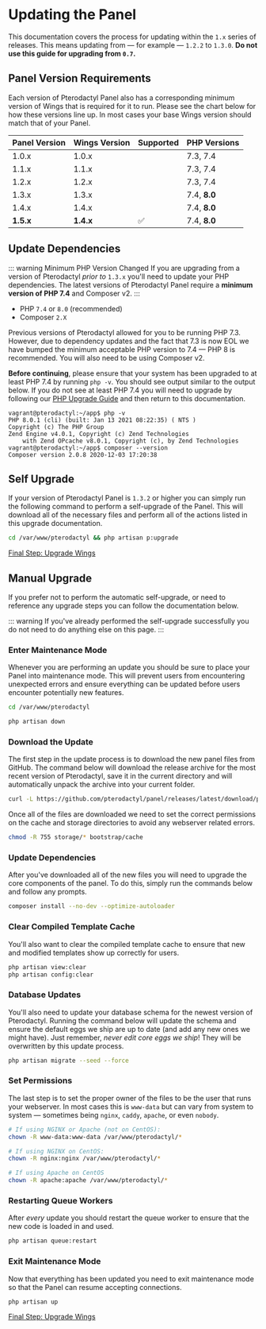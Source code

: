 # Updating the Panel
This documentation covers the process for updating within the `1.x` series of releases. This means updating from
&mdash; for example &mdash; `1.2.2` to `1.3.0`. **Do not use this guide for upgrading from `0.7`.**

## Panel Version Requirements
Each version of Pterodactyl Panel also has a corresponding minimum version of Wings that
is required for it to run. Please see the chart below for how these versions line up. In
most cases your base Wings version should match that of your Panel.

| Panel Version | Wings Version | Supported | PHP Versions |
| ------------- | ------------- | --------- | ------------ |
| 1.0.x         | 1.0.x         |           | 7.3, 7.4     |
| 1.1.x         | 1.1.x         |           | 7.3, 7.4     |
| 1.2.x         | 1.2.x         |           | 7.3, 7.4     |
| 1.3.x         | 1.3.x         |           | 7.4, **8.0** |
| 1.4.x         | 1.4.x         |           | 7.4, **8.0** |
| **1.5.x**     | **1.4.x**     | ✅        | 7.4, **8.0** |

## Update Dependencies
::: warning Minimum PHP Version Changed
If you are upgrading from a version of Pterodactyl _prior to_ `1.3.x` you'll need to update your PHP
dependencies. The latest versions of Pterodactyl Panel require a **minimum version of PHP 7.4** and
Composer v2.
:::

* PHP `7.4` or `8.0` (recommended)
* Composer `2.X`

Previous versions of Pterodactyl allowed for you to be running PHP 7.3. However, due to dependency updates and
the fact that 7.3 is now EOL we have bumped the minimum acceptable PHP version to 7.4 — PHP 8 is recommended. You
will also need to be using Composer v2.

**Before continuing**, please ensure that your system has been upgraded to at least PHP 7.4 by running `php -v`. You 
should see output similar to the output below. If you do not see at least PHP 7.4 you will need to upgrade by following
our [PHP Upgrade Guide](/guides/php_upgrade.md) and then return to this documentation.

```
vagrant@pterodactyl:~/app$ php -v
PHP 8.0.1 (cli) (built: Jan 13 2021 08:22:35) ( NTS )
Copyright (c) The PHP Group
Zend Engine v4.0.1, Copyright (c) Zend Technologies
    with Zend OPcache v8.0.1, Copyright (c), by Zend Technologies
vagrant@pterodactyl:~/app$ composer --version
Composer version 2.0.8 2020-12-03 17:20:38
```

## Self Upgrade
If your version of Pterodactyl Panel is `1.3.2` or higher you can simply run the following command to perform a
self-upgrade of the Panel. This will download all of the necessary files and perform all of the actions listed
in this upgrade documentation.

```bash
cd /var/www/pterodactyl && php artisan p:upgrade
```

[Final Step: Upgrade Wings](/wings/1.0/upgrading.md)

## Manual Upgrade
If you prefer not to perform the automatic self-upgrade, or need to reference any upgrade steps you can follow
the documentation below.

::: warning
If you've already performed the self-upgrade successfully you do not need to do anything else on this page.
:::

### Enter Maintenance Mode
Whenever you are performing an update you should be sure to place your Panel into maintenance mode. This will prevent
users from encountering unexpected errors and ensure everything can be updated before users encounter
potentially new features.

```bash
cd /var/www/pterodactyl

php artisan down
```

### Download the Update
The first step in the update process is to download the new panel files from GitHub. The command below will download
the release archive for the most recent version of Pterodactyl, save it in the current directory and will automatically
unpack the archive into your current folder.

```bash
curl -L https://github.com/pterodactyl/panel/releases/latest/download/panel.tar.gz | tar -xzv
```

Once all of the files are downloaded we need to set the correct permissions on the cache and storage directories to avoid
any webserver related errors.

```bash
chmod -R 755 storage/* bootstrap/cache
```

### Update Dependencies
After you've downloaded all of the new files you will need to upgrade the core components of the panel. To do this,
simply run the commands below and follow any prompts.

```bash
composer install --no-dev --optimize-autoloader
```

### Clear Compiled Template Cache
You'll also want to clear the compiled template cache to ensure that new and modified templates show up correctly for
users.

```bash
php artisan view:clear
php artisan config:clear
```

### Database Updates
You'll also need to update your database schema for the newest version of Pterodactyl. Running the command below
will update the schema and ensure the default eggs we ship are up to date (and add any new ones we might have). Just
remember, _never edit core eggs we ship_! They will be overwritten by this update process.

```bash
php artisan migrate --seed --force
```

### Set Permissions
The last step is to set the proper owner of the files to be the user that runs your webserver. In most cases this
is `www-data` but can vary from system to system &mdash; sometimes being `nginx`, `caddy`, `apache`, or even `nobody`.

```bash
# If using NGINX or Apache (not on CentOS):
chown -R www-data:www-data /var/www/pterodactyl/*

# If using NGINX on CentOS:
chown -R nginx:nginx /var/www/pterodactyl/*

# If using Apache on CentOS
chown -R apache:apache /var/www/pterodactyl/*
```

### Restarting Queue Workers
After _every_ update you should restart the queue worker to ensure that the new code is loaded in and used.

```bash
php artisan queue:restart
```

### Exit Maintenance Mode
Now that everything has been updated you need to exit maintenance mode so that the Panel can resume accepting
connections.

```bash
php artisan up
```

[Final Step: Upgrade Wings](/wings/1.0/upgrading.md)
